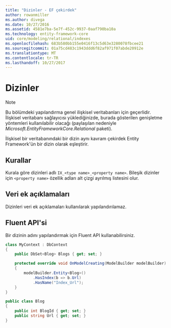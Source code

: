 ```yaml
---
title: "Dizinler - EF çekirdek"
author: rowanmiller
ms.author: divega
ms.date: 10/27/2016
ms.assetid: 4581e7ba-5e7f-452c-9937-0aaf790ba10a
ms.technology: entity-framework-core
uid: core/modeling/relational/indexes
ms.openlocfilehash: 683b580bb155e0416f13c5d63e3280078fbcee21
ms.sourcegitcommit: 01a75cd483c1943ddd6f82af971f07abde20912e
ms.translationtype: MT
ms.contentlocale: tr-TR
ms.lasthandoff: 10/27/2017
---
```

# <a name="indexes"></a>Dizinler

> [!NOTE]  
> Bu bölümdeki yapılandırma genel ilişkisel veritabanları için geçerlidir. İlişkisel veritabanı sağlayıcısı yüklediğinizde, burada gösterilen genişletme yöntemleri kullanılabilir olacağı (paylaşılan nedeniyle *Microsoft.EntityFrameworkCore.Relational* paketi).

İlişkisel bir veritabanındaki bir dizin aynı kavram çekirdek Entity Framework'ün bir dizin olarak eşleştirir.

## <a name="conventions"></a>Kurallar

Kurala göre dizinleri adlı `IX_<type name>_<property name>`. Bileşik dizinler için `<property name>` özellik adları alt çizgi ayrılmış listesini olur.

## <a name="data-annotations"></a>Veri ek açıklamaları

Dizinleri veri ek açıklamaları kullanılarak yapılandırılamaz.

## <a name="fluent-api"></a>Fluent API'si

Bir dizinin adını yapılandırmak için Fluent API kullanabilirsiniz.

<!-- [!code-csharp[Main](samples/core/relational/Modeling/FluentAPI/Samples/Relational/IndexName.cs?highlight=9)] -->
``` csharp
class MyContext : DbContext
{
    public DbSet<Blog> Blogs { get; set; }

    protected override void OnModelCreating(ModelBuilder modelBuilder)
    {
        modelBuilder.Entity<Blog>()
            .HasIndex(b => b.Url)
            .HasName("Index_Url");
    }
}

public class Blog
{
    public int BlogId { get; set; }
    public string Url { get; set; }
}
```
